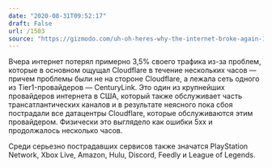 ```yaml
---
date: "2020-08-31T09:52:17"
draft: False
url: /1503
source: "https://gizmodo.com/uh-oh-heres-why-the-internet-broke-again-1844898093"
---
```


Вчера интернет потерял примерно 3,5% своего трафика из-за проблем, которые в основном ощущал Cloudflare в течение нескольких часов — причем проблемы были не на стороне Cloudflare, а лежала сеть одного из Tier1-провайдеров — CenturyLink. Это один из крупнейших провайдеров интернета в США, который также обслуживает часть трансатлантических каналов и в результате неясного пока сбоя пострадали все датацентры Cloudflare, которые обслуживаются этим провайдером. Физически это выглядело как ошибки 5xx и продолжалось несколько часов.

Среди серьезно пострадавших сервисов также значатся PlayStation Network, Xbox Live, Amazon, Hulu, Discord, Feedly и League of Legends.
